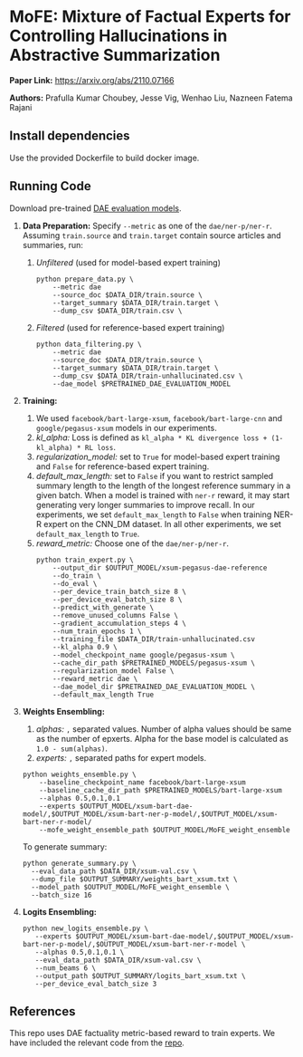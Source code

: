 # MoFE: Mixture of Factual Experts for Controlling Hallucinations in Abstractive Summarization

**Paper Link:** https://arxiv.org/abs/2110.07166

**Authors:** Prafulla Kumar Choubey, Jesse Vig, Wenhao Liu, Nazneen Fatema Rajani

## Install dependencies
Use the provided Dockerfile to build docker image.

## Running Code
Download pre-trained [DAE evaluation models](https://github.com/tagoyal/factuality-datasets).
1. **Data Preparation:** Specify ```--metric``` as one of the ```dae/ner-p/ner-r```. Assuming ```train.source``` and ```train.target``` contain source articles and summaries, run:
    1. *Unfiltered* (used for model-based expert training)
        ```
        python prepare_data.py \
            --metric dae
            --source_doc $DATA_DIR/train.source \
            --target_summary $DATA_DIR/train.target \
            --dump_csv $DATA_DIR/train.csv \
        ```
    2. *Filtered* (used for reference-based expert training)
        ```
        python data_filtering.py \
            --metric dae
            --source_doc $DATA_DIR/train.source \
            --target_summary $DATA_DIR/train.target \
            --dump_csv $DATA_DIR/train-unhallucinated.csv \
            --dae_model $PRETRAINED_DAE_EVALUATION_MODEL
        ```
2. **Training:** 
    1. We used ```facebook/bart-large-xsum```, ```facebook/bart-large-cnn``` and ```google/pegasus-xsum``` models in our experiments.
    2. *kl_alpha:* Loss is defined as ```kl_alpha * KL divergence loss + (1-kl_alpha) * RL loss```. 
    3. *regularization_model:* set to ```True``` for model-based expert training and ```False``` for reference-based expert training.
    4. *default_max_length:* set to ```False``` if you want to restrict sampled summary length to the length of the longest reference summary in a given batch. When a model is trained with ```ner-r``` reward, it may start generating very longer summaries to improve recall. In our experiments, we set ```default_max_length``` to ```False``` when training NER-R expert on the CNN_DM dataset. In all other experiments, we set ```default_max_length``` to ```True```.
    5. *reward_metric:* Choose one of the ```dae/ner-p/ner-r```.
        ```
        python train_expert.py \
            --output_dir $OUTPUT_MODEL/xsum-pegasus-dae-reference
            --do_train \
            --do_eval \
            --per_device_train_batch_size 8 \
            --per_device_eval_batch_size 8 \
            --predict_with_generate \
            --remove_unused_columns False \
            --gradient_accumulation_steps 4 \
            --num_train_epochs 1 \
            --training_file $DATA_DIR/train-unhallucinated.csv 
            --kl_alpha 0.9 \
            --model_checkpoint_name google/pegasus-xsum \
            --cache_dir_path $PRETRAINED_MODELS/pegasus-xsum \
            --regularization_model False \
            --reward_metric dae \
            --dae_model_dir $PRETRAINED_DAE_EVALUATION_MODEL \
            --default_max_length True
        ```
3. **Weights Ensembling:**
    1. *alphas:* ```,``` separated values. Number of alpha values should be same as the number of epxerts. Alpha for the base model is calculated as ```1.0 - sum(alphas)```.
    2. *experts:* ```,``` separated paths for expert models.
    ```
    python weights_ensemble.py \
        --baseline_checkpoint_name facebook/bart-large-xsum
        --baseline_cache_dir_path $PRETRAINED_MODELS/bart-large-xsum
        --alphas 0.5,0.1,0.1
        --experts $OUTPUT_MODEL/xsum-bart-dae-model/,$OUTPUT_MODEL/xsum-bart-ner-p-model/,$OUTPUT_MODEL/xsum-bart-ner-r-model/
        --mofe_weight_ensemble_path $OUTPUT_MODEL/MoFE_weight_ensemble
    ```
    To generate summary:
    ```
    python generate_summary.py \
      --eval_data_path $DATA_DIR/xsum-val.csv \
      --dump_file $OUTPUT_SUMMARY/weights_bart_xsum.txt \
      --model_path $OUTPUT_MODEL/MoFE_weight_ensemble \
      --batch_size 16
    ```
   
3. **Logits Ensembling:**
   ```
   python new_logits_ensemble.py \
      --experts $OUTPUT_MODEL/xsum-bart-dae-model/,$OUTPUT_MODEL/xsum-bart-ner-p-model/,$OUTPUT_MODEL/xsum-bart-ner-r-model \
      --alphas 0.5,0.1,0.1 \
      --eval_data_path $DATA_DIR/xsum-val.csv \
      --num_beams 6 \
      --output_path $OUTPUT_SUMMARY/logits_bart_xsum.txt \
      --per_device_eval_batch_size 3
   ```



## References
This repo uses DAE factuality metric-based reward to train experts. We have included the relevant code from the [repo](https://github.com/tagoyal/factuality-datasets).